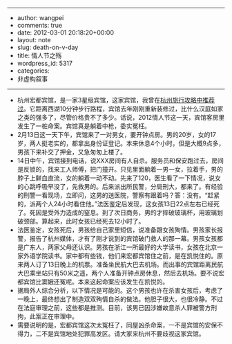 - --
- author: wangpei
- comments: true
- date: 2012-03-01 20:18:20+00:00
- layout: note
- slug: death-on-v-day
- title: 情人节之殇
- wordpress_id: 5317
- categories:
- 非虚构叙事
- --
- 杭州宏都宾馆，是一家3星级宾馆，这家宾馆，我曾在[杭州旅行攻略中推荐过](http://www.baibanbao.net/microblog/the-unofficial-tour-guide-of-hangzhou-v1/)。它距离西湖10分钟步行路程，宾馆去年刚刚重新装修过，比什么汉庭如家之类的强多了，尽管价格贵不了多少。话说，2012情人节这一天，宾馆客房里发生了一桩命案。宾馆真是躺着中枪，委实冤枉。
- 2月13日这一天下午，宾馆来了一对男女，要开钟点房。男的20岁，女的17岁，两人挺老实的，都拿出身份证登记。本来休息4个小时，但是大概9点多，男孩下来补交了押金，又急匆匆上楼了。
- 14日中午，宾馆接到电话，说XXX房间有人自杀。服务员和保安跑过去，房间是反锁的，找来工人师傅，把门撞开。只见里面躺着一男一女，拉着手，男的脖子上鲜血直流，女的躺着一动不动。先来了120，医生看了一下情况，说女的心跳呼吸早没了，先救男的。后来派出所民警，分局刑大，都来了。有经验的刑警一看现场，立即问，这男的送医院，警察有跟着吗？答：没有。“赶紧的，派两个人24小时看住他。”法医鉴定后发现，这女孩13日22点左右已经死了。死因是受外力造成的窒息。到了次日商务，男的才摔破玻璃杯，用玻璃划破颈部。算起来，此时女孩已经死去12小时了。
- 法医鉴定，女孩死后，男孩给自己家里短信，说准备跟女孩殉情。男孩家长报警，报告了杭州媒体，才有了刚才说到的宾馆破门救人的那一幕。男孩女孩都是广东人，两家父母还认识。男孩在浙江一所最好的大学读书，女孩在北京一家外语学院读书。家中都有些钱，他们来宏都宾馆住之前，是在凯悦住的。原来两人订了13日晚上的机票。准备坐民航大巴去机场。而出事的宾馆距离民航大巴乘坐站只有50米之遥，两个人准备开钟点房休息，然后去机场。要不说宏都宾馆比窦娥还冤呢。本来这起命案应该发生在凯悦的。
- 据局外人综合分析，以下情况是可能的。这个男孩也许在杀害女孩后，考虑了一晚上，最终想出了制造双双殉情自杀的做法。他胆子很大，也很冷静。不过在法庭审理之前，这些都是推测。目前，该男已因涉嫌故意杀人罪被警方刑拘，此案正在审理中。
- 需要说明的是，宏都宾馆这次太冤枉了，同屋凶杀命案，一不是宾馆的安保不得力，二不是宾馆地处犯罪高发区。请大家来杭州不要歧视这家宾馆。

